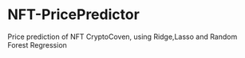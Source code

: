 # NFT-PricePredictor
Price prediction of NFT CryptoCoven, using Ridge,Lasso and Random Forest Regression
